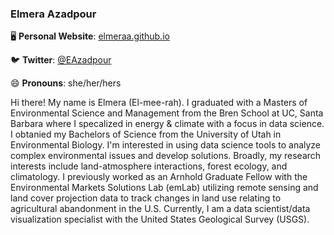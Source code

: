 ### Elmera Azadpour

🖥  **Personal Website**: [elmeraa.github.io](https://elmeraa.github.io/)

🐦  **Twitter**: [@EAzadpour](https://twitter.com/EAzadpour)

😄  **Pronouns**: she/her/hers

Hi there! My name is Elmera (El-mee-rah). I graduated with a Masters of Environmental Science and Management from the Bren School at UC, Santa Barbara where I specalized in energy & climate with a focus in data science. I obtanied my Bachelors of Science from the University of Utah in Environmental Biology. I'm interested in using data science tools to analyze complex environmental issues and develop solutions. Broadly, my research interests include land-atmosphere interactions, forest ecology, and climatology. I previously worked as an Arnhold Graduate Fellow with the Environmental Markets Solutions Lab (emLab) utilizing remote sensing and land cover projection data to track changes in land use relating to agricultural abandonment in the U.S. Currently, I am a data scientist/data visualization specialist with the United States Geological Survey (USGS). 


<!--
**elmeraa/elmeraa** is a ✨ _special_ ✨ repository because its `README.md` (this file) appears on your GitHub profile.

Here are some ideas to get you started:

- 🔭 I’m currently working on ...
- 🌱 I’m currently learning ...
- 👯 I’m looking to collaborate on ...
- 🤔 I’m looking for help with ...
- 💬 Ask me about ...
- 📫 How to reach me: ...
- 😄 Pronouns: ...
- ⚡ Fun fact: ...
-->
